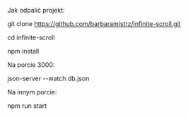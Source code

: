 Jak odpalić projekt: 

git clone https://github.com/barbaramistrz/infinite-scroll.git 

cd infinite-scroll 

npm install 

Na porcie 3000:

json-server --watch db.json 

Na innym porcie: 

npm run start

